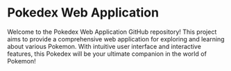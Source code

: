 # Pokedex Web Application

Welcome to the Pokedex Web Application GitHub repository! This project aims to provide a comprehensive web application for exploring and learning about various Pokemon. With intuitive user interface and interactive features, this Pokedex will be your ultimate companion in the world of Pokemon!

